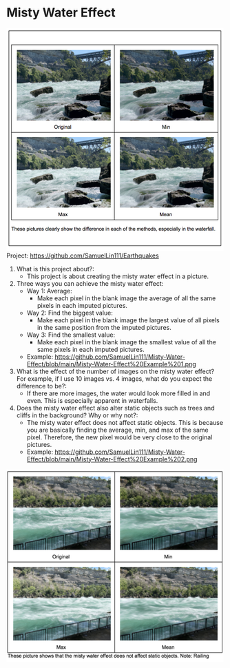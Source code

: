 
# Misty Water Effect

![Misty water effect contrast](Misty-Water-Effect-Example-1.png)
Project: https://github.com/SamuelLin111/Earthquakes

1. What is this project about?:
    - This project is about creating the misty water effect in a picture. 
2.  Three ways you can achieve the misty water effect:
    - Way 1: Average:
      - Make each pixel in the blank image the average of all the same pixels in each imputed pictures.
    - Way 2: Find the biggest value:
      - Make each pixel in the blank image the largest value of all pixels in the same position from the imputed pictures.
    - Way 3: Find the smallest value:
      - Make each pixel in the blank image the smallest value of all the same pixels in each imputed pictures.
    - Example: https://github.com/SamuelLin111/Misty-Water-Effect/blob/main/Misty-Water-Effect%20Example%201.png
3. What is the effect of the number of images on the misty water effect? For example, if I use 10 images vs. 4 images, what do you expect the difference to be?:
    - If there are more images, the water would look more filled in and even. This is especially apparent in waterfalls. 
4. Does the misty water effect also alter static objects such as trees and cliffs in the background? Why or why not?:
    - The misty water effect does not affect static objects. This is because you are basically finding the average, min, and max of the same pixel. Therefore, the new pixel would be very close to the original pictures.
    - Example: https://github.com/SamuelLin111/Misty-Water-Effect/blob/main/Misty-Water-Effect%20Example%202.png
  
![Misty water effect contrast](Misty-Water-Effect-Example-2.png)
